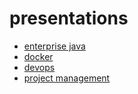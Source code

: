 # presentations

* [enterprise java](enterprise-java/README.md)
* [docker](docker/README.md)
* [devops](devops/README.md)
* [project management](project-management/README.md)
